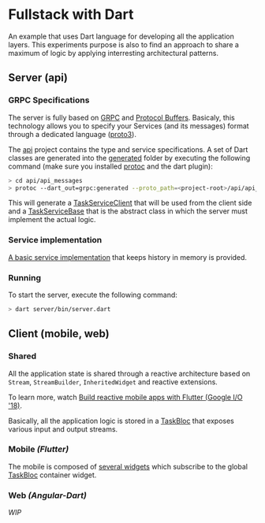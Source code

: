 # Fullstack with Dart

An example that uses Dart language for developing all the application layers. This experiments purpose is also to find an approach to share a maximum of logic by applying interresting architectural patterns.

## Server (api)

### GRPC Specifications

The server is fully based on [GRPC](https://grpc.io/) and [Protocol Buffers](https://developers.google.com/protocol-buffers/). Basicaly, this technology allows you to specify your Services (and its messages) format through a dedicated language ([proto3](https://developers.google.com/protocol-buffers/docs/proto3)).

The [api](./api) project contains the type and service specifications. A set of Dart classes are generated into the [generated](./api/generated) folder by executing the following command (make sure you installed [protoc]() and the dart plugin):

```bash
> cd api/api_messages
> protoc --dart_out=grpc:generated --proto_path=<project-root>/api/api_messages/lib   -Iprotos tasks.proto
```

This will generate a [TaskServiceClient](./api/lib/generated/generated.tasks.pbgrpc.dart) that will be used from the client side and a [TaskServiceBase](./api/lib/generated/generated.tasks.pbgrpc.dart) that is the abstract class in which the server must implement the actual logic.

### Service implementation

[A basic service implementation](./server/lib/services/tasks.dart) that keeps history in memory is provided.

### Running

To start the server, execute the following command:

```bash
> dart server/bin/server.dart
```

## Client (mobile, web)

### Shared

All the application state is shared through a reactive architecture based on `Stream`, `StreamBuilder`, `InheritedWidget` and reactive extensions.

To learn more, watch [Build reactive mobile apps with Flutter (Google I/O '18)](https://www.youtube.com/watch?v=RS36gBEp8OI).

Basically, all the application logic is stored in a [TaskBloc]() that exposes various input and output streams.

### Mobile *(Flutter)*

The mobile is composed of [several widgets](./app/app_mobile/lib/widgets) which subscribe to the global [TaskBloc]() container widget.

### Web *(Angular-Dart)*

*WIP*